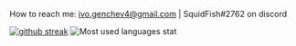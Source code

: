 How to reach me: ivo.genchev4@gmail.com | SquidFish#2762 on discord

[![github streak](https://github-readme-streak-stats.herokuapp.com/?user=Squidfishrl&theme=blue-green)](https://github.com/Squidfishrl/github-readme-streak-stats) 
![Most used languages stat](https://github-readme-stats.vercel.app/api/top-langs/?username=Squidfishrl&theme=blue-green&langs_count=10&layout=compact)

<!---
Squidfishrl/Squidfishrl is a ✨ special ✨ repository because its `README.md` (this file) appears on your GitHub profile.
You can click the Preview link to take a look at your changes.
--->
